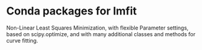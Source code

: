 # Conda packages for lmfit

Non-Linear Least Squares Minimization, with flexible Parameter settings, based on scipy.optimize, and with many additional classes and methods for curve fitting.
